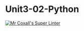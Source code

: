 # Unit3-02-Python
[![Mr Coxall's Super Linter](https://github.com/ICS3U-C-Programming-AlexKapajika/Unit3-02-Python/workflows/Mr%20Coxall's%20Super%20Linter/badge.svg)](https://github.com/ICS3U-C-Programming-AlexKapajika/Unit3-02-Python/actions/)
